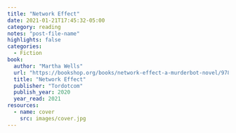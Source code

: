 ```yaml
---
title: "Network Effect"
date: 2021-01-21T17:45:32-05:00
category: reading
notes: "post-file-name"
highlights: false
categories:
  - Fiction
book:
  author: "Martha Wells"
  url: "https://bookshop.org/books/network-effect-a-murderbot-novel/9781250229861"
  title: "Network Effect"
  publisher: "Tordotcom"
  publish_year: 2020
  year_read: 2021
resources:
  - name: cover
    src: images/cover.jpg
---
```


